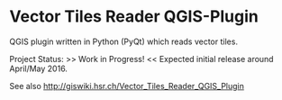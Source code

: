 # Vector Tiles Reader QGIS-Plugin
QGIS plugin written in Python (PyQt) which reads vector tiles. 

Project Status: >> Work in Progress! << Expected initial release around April/May 2016.

See also http://giswiki.hsr.ch/Vector_Tiles_Reader_QGIS_Plugin

